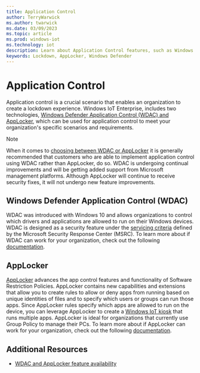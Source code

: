 ```yaml
---
title: Application Control
author: TerryWarwick
ms.author: twarwick
ms.date: 03/09/2023
ms.topic: article
ms.prod: windows-iot
ms.technology: iot
description: Learn about Application Control features, such as Windows Defender Application Control (WDAC) and AppLocker, in Windows IoT Enterprise.
keywords: Lockdown, AppLocker, Windows Defender
---
```


# Application Control

Application control is a crucial scenario that enables an organization to create a lockdown experience. Windows IoT Enterprise, includes two technologies, [Windows Defender Application Control (WDAC) and AppLocker](/windows/security/threat-protection/windows-defender-application-control/wdac-and-applocker-overview), which can be used for application control to meet your organization's specific scenarios and requirements.

> [!NOTE]
> When it comes to [choosing between WDAC or AppLocker](/windows/security/threat-protection/windows-defender-application-control/wdac-and-applocker-overview#choose-when-to-use-wdac-or-applocker) it is generally recommended that customers who are able to implement application control using WDAC rather than AppLocker, do so. WDAC is undergoing continual improvements and will be getting added support from Microsoft management platforms. Although AppLocker will continue to receive security fixes, it will not undergo new feature improvements.

## Windows Defender Application Control (WDAC)

WDAC was introduced with Windows 10 and allows organizations to control which drivers and applications are allowed to run on their Windows devices. WDAC is designed as a security feature under the [servicing criteria](https://www.microsoft.com/msrc/windows-security-servicing-criteria) defined by the Microsoft Security Response Center (MSRC). To learn more about if WDAC can work for your organization, check out the following [documentation](/windows/security/threat-protection/windows-defender-application-control/windows-defender-application-control-deployment-guide).

## AppLocker

[AppLocker](/windows/security/threat-protection/windows-defender-application-control/applocker/what-is-applocker) advances the app control features and functionality of Software Restriction Policies. AppLocker contains new capabilities and extensions that allow you to create rules to allow or deny apps from running based on unique identities of files and to specify which users or groups can run those apps. Since AppLocker rules specify which apps are allowed to run on the device, you can leverage AppLocker to create a [Windows IoT kiosk](/windows/configuration/lock-down-windows-10-applocker) that runs multiple apps. AppLocker is ideal for organizations that currently use Group Policy to manage their PCs. To learn more about if AppLocker can work for your organization, check out the following [documentation](/windows/security/threat-protection/windows-defender-application-control/applocker/applocker-overview).

## Additional Resources

* [WDAC and AppLocker feature availability](/windows/security/threat-protection/windows-defender-application-control/feature-availability)

